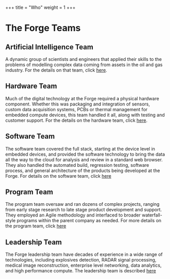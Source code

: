 +++
title = "Who"
weight = 1
+++

# The Forge Teams

## Artificial Intelligence Team

A dynamic group of scientists and engineers that applied their skills to the problems of 
modelling complex data coming from assets in the oil and gas industry.  For the details
on that team, click [here](@/teams/ai/index.md).

## Hardware Team

Much of the digital technology at the Forge required a physical hardware component.  Whether
this was packaging and integration of sensors, custom data acquisition systems, PCBs or 
thermal management for embedded compute devices, this team handled it all, along with
testing and customer support.  For the details on the hardware team, click [here](@/teams/hardware/index.md).

## Software Team

The software team covered the full stack, starting at the device level in embedded devices, and 
provided the software technology to bring the data all the way to the cloud for analysis and
review in a standard web browser.  They also handled the automated build, regression testing,
software process, and general architecture of the products being developed at the Forge.
For details on the software team, click [here](@/teams/software/index.md)

## Program Team

The program team oversaw and ran dozens of complex projects, ranging from early stage research to
late stage product development and support.  They employed an Agile methodology and interfaced
to broader waterfall-style programs within the parent company as needed.  For more
details on the program team, click [here](@/teams/programs/index.md)

## Leadership Team

The Forge leadership team have decades of experience in a wide range of technologies, including
explosives detection, RADAR signal processing, medical image reconstruction, enterprise level
networking, data analytics, and high performance compute.  The leadership team is described 
[here](@/teams/leaders/index.md)
